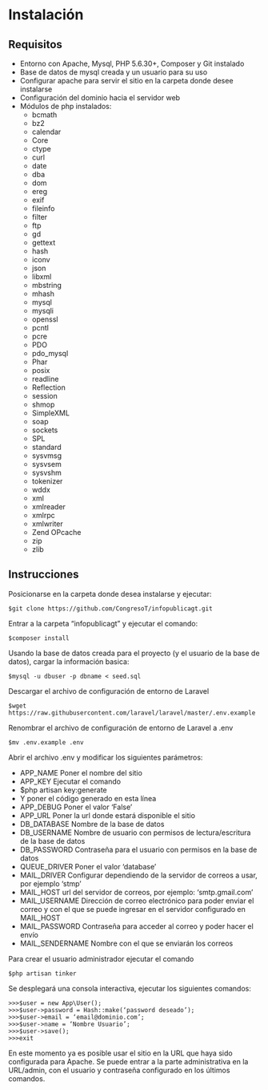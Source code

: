# Instalación
## Requisitos
- Entorno con Apache, Mysql, PHP 5.6.30+, Composer y Git instalado
- Base de datos de mysql creada y un usuario para su uso
- Configurar apache para servir el sitio en la carpeta donde desee instalarse
- Configuración del dominio hacia el servidor web
- Módulos de php instalados:
  - bcmath
  - bz2
  - calendar
  - Core
  - ctype
  - curl
  - date
  - dba
  - dom
  - ereg
  - exif
  - fileinfo
  - filter
  - ftp
  - gd
  - gettext
  - hash
  - iconv
  - json
  - libxml
  - mbstring
  - mhash
  - mysql
  - mysqli
  - openssl
  - pcntl
  - pcre
  - PDO
  - pdo_mysql
  - Phar
  - posix
  - readline
  - Reflection
  - session
  - shmop
  - SimpleXML
  - soap
  - sockets
  - SPL
  - standard
  - sysvmsg
  - sysvsem
  - sysvshm
  - tokenizer
  - wddx
  - xml
  - xmlreader
  - xmlrpc
  - xmlwriter
  - Zend OPcache
  - zip
  - zlib

## Instrucciones

Posicionarse en la carpeta donde desea instalarse y ejecutar:

```
$git clone https://github.com/CongresoT/infopublicagt.git
```

Entrar a la carpeta “infopublicagt” y ejecutar el comando:
```
$composer install
```

Usando la base de datos creada para el proyecto (y el usuario de la base de datos), cargar la información basica:
```
$mysql -u dbuser -p dbname < seed.sql
```

Descargar el archivo de configuración de entorno de Laravel
```
$wget https://raw.githubusercontent.com/laravel/laravel/master/.env.example
```

Renombrar el archivo de configuración de entorno de Laravel a .env
```
$mv .env.example .env
```

Abrir el archivo .env y modificar los siguientes parámetros:

- APP_NAME	Poner el nombre del sitio
- APP_KEY	Ejecutar el comando 
- $php artisan key:generate
- Y poner el código generado en esta línea
- APP_DEBUG	Poner el valor ‘False’
- APP_URL	Poner la url donde estará disponible el sitio
- DB_DATABASE	Nombre de la base de datos
- DB_USERNAME	Nombre de usuario con permisos de lectura/escritura de la base de datos
- DB_PASSWORD	Contraseña para el usuario con permisos en la base de datos
- QUEUE_DRIVER	Poner el valor ‘database’
- MAIL_DRIVER	Configurar dependiendo de la servidor de correos a usar, por ejemplo ‘stmp’
- MAIL_HOST	url del servidor de correos, por ejemplo: ‘smtp.gmail.com’
- MAIL_USERNAME	Dirección de correo electrónico para poder enviar el correo y con el que se puede ingresar en el servidor configurado en MAIL_HOST
- MAIL_PASSWORD	Contraseña para acceder al correo y poder hacer el envío
- MAIL_SENDERNAME	Nombre con el que se enviarán los correos

Para crear el usuario administrador ejecutar el comando
```
$php artisan tinker
```

Se desplegará una consola interactiva, ejecutar los siguientes comandos:
```
>>>$user = new App\User();
>>>$user->password = Hash::make(‘password deseado’);
>>>$user->email = ‘email@dominio.com’;
>>>$user->name = ‘Nombre Usuario’;
>>>$user->save();
>>>exit
```

En este momento ya es posible usar el sitio en la URL que haya sido configurada para Apache.
Se puede entrar a la parte administrativa en la URL/admin, con el usuario y contraseña configurado en los últimos comandos.
